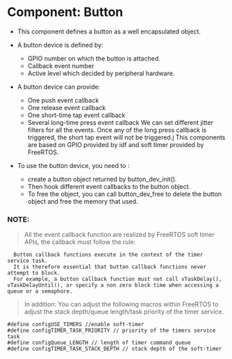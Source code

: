 # Component: Button

* This component defines a button as a well encapsulated object.
* A button device is defined by:
	* GPIO number on which the button is attached.
	* Callback event number
	* Active level which decided by peripheral hardware.
* A button device can provide:
    * One push event callback
    * One release event callback
    * One short-time tap event callback
    * Several long-time press event callback
    We can set different jitter filters for all the events.
    Once any of the long press callback is triggered, the short tap event will not be triggered.j
    This components are based on GPIO provided by idf and soft timer provided by FreeRTOS.
    
* To use the button device, you need to :
	* create a button object returned by button_dev_init().
	* Then hook different event callbacks to the button object.
	* To free the object, you can call button_dev_free to delete the button object and free the memory that used.
	
### NOTE:
> All the event callback function are realized by FreeRTOS soft timer APIs, the callback must follow the rule: 



```
  Button callback functions execute in the context of the timer service task.
  It is therefore essential that button callback functions never attempt to block.
  For example, a button callback function must not call vTaskDelay(), vTaskDelayUntil(), or specify a non zero block time when accessing a queue or a semaphore.
```

> In addition:
> You can adjust the following macros within FreeRTOS to adjust the stack depth/queue length/task priority of the timer service.


```
#define configUSE_TIMERS //enable soft-timer
#define configTIMER_TASK_PRIORITY // priority of the timers service task
#define configQueue_LENGTH // length of timer command queue
#define configTIMER_TASK_STACK_DEPTH // stack depth of the soft-timer
```